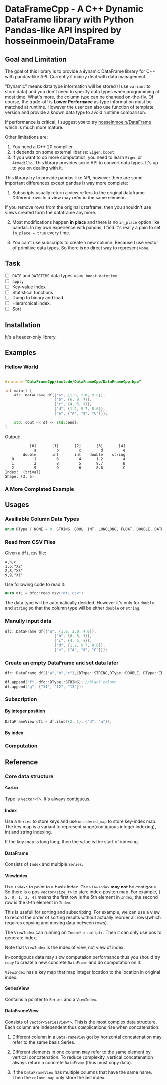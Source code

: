 # DataFrameCpp - A C++ Dynamic DataFrame library with Python Pandas-like API inspired by hosseinmoein/DataFrame

## Goal and Limitation

The goal of this library is to provide a dynamic DataFrame library for C++ with pandas-like API. Currently it mainly deal with data management.

"Dynamic" means data type information will be stored (I use `variant` to store data) and you don't need to specify data types when programming at most time. What's more, the column type can be changed on-the-fly. Of course, the trade-off is **Lower Performace** as type information must be matched at runtime. However the user can also use function of template version and provide a known data type to avoid runtime comparison.

If performance is critical, I suggest you to try [hosseinmoein/DataFrame](https://github.com/hosseinmoein/DataFrame) which is much more mature.

Other limitations are:

1. You need a C++ 20 compilier.
2. It depends on some external libaries: `Eigen`, `boost`.
3. If you want to do more computation, you need to learn `Eigen` or `Armadillo`. This library provides some API to convert data types. It's up to you on dealing with it.

This library try to provide pandas-like API, however there are some important differences except pandas is way more complete:

1. Subscripts usually return a view reffers to the original dataframe. Different rows in a view may refer to the same element.

If you remove rows from the original dataframe, then you shouldn't use views created form the dataframe any more.

2. Most modifications happen **in place** and there is no `in_place` option like pandas. In my own experience with pandas, I find it's really a pain to set `in_place = true` every time.

3. You can't use subscripts to create a new column. Because I use vector of primitive data types. So there is no direct way to represent `None`.

## Task

- [ ] `DATE` and `DATETIME` data types using `boost.datetime`
- [ ] `apply`
- [ ] Key-value Index
- [ ] Statistical functions
- [ ] Dump to binary and load
- [ ] Hierarchical index.
- [ ] Sort

## Installation

It's a header-only library.

## Examples

### Hellow World
```cpp

#include "DataFrameCpp/include/DataFrameCpp/DataFrameCpp.hpp"

int main() {
    dfc::DataFrame df{{"a", {1.0, 2.0, 9.0}},
                      {"b", {6, 8, 9}},
                      {"c", {4, 5, 6}},
                      {"d", {1.2, 9.7, 8.6}},
                      {"e", {"A", "B", "C"}}};

    std::cout << df << std::endl;
}
```

Output:

```
           [0]       [1]       [2]       [3]       [4]
             a         b         c         d         e
        double       int       int    double    string
   0         1         6         4       1.2         A
   1         2         8         5       9.7         B
   2         9         9         6       8.6         C
Index:  (trival)
Shape: (3, 5)
```

### A More Complated Example


## Usages

### Availiable Column Data Types

```cpp
enum DType { NONE = 0, STRING, BOOL, INT, LONGLONG, FLOAT, DOUBLE, DATE, DATETIME, DATEDURATION, TIMEDURATION };
```

### Read from CSV Files

Given a `df1.csv` file:

```
a,b,c
1,6,"X2"
2,8,"X3"
9,9,"X1"
```

Use following code to read it:

```cpp
auto df1 = dfc::read_csv("df1.csv");
```

The data type will be automatically decided. However it's only for `double` and `string` so that the column type will be either `double` or `string`.

### Manully input data

```cpp
dfc::DataFrame df{{"a", {1.0, 2.0, 9.0}},
                      {"b", {6, 8, 9}},
                      {"c", {4, 5, 6}},
                      {"d", {1.2, 9.7, 8.6}},
                      {"e", {"A", "B", "C"}}};
```
### Create an empty DataFrame and set data later

```cpp
dfc::DataFrame df({"a","b","c"},{DType::STRING,DType::DOUBLE, DType::INT});  //3 colums.

df.append("f", dfc::DType::STRING); //blank column
df.append("g", {"11", "12", "13"});
```

### Subscription

#### By integer position

```cpp
DataFrameView df1 = df.iloc({2, 1}, {"d", "a"});
```

#### By index



### Computation


## Reference

### Core data structure

#### Series

Type is `vector<T>`. It's always contiguous.

#### Index

Use a `Series` to store keys and use `unordered_map` to store key-index map. The key map is a variant to represent range(contiguous integer indexing), int and string indexing.

If the key map is long long, then the value is the start of indexing.

#### DataFrame

Consists of `Index` and multiple `Series`.

#### ViewIndex

Use `Index*` to point to a basis index. The `ViewIndex` **may not** be contigous. So there is a pos `vector<size_t>` to store index-positon map. For example, `[ 5, 0, 1, 2, 4]` means the first row is the 5th element in `Index`, the second row is the 0-th element in `Index`.

This is usefull for sorting and subscripting. For example, we can use a view to record the order of sorting results without actually reorder all rows(which requires copying and moving data between rows).

The `ViewIndex` can running on `Index* = nullptr`. Then it can only use pos to generate index.

Note that `ViewIndex` is the index of view, not view of index.

In-contigouos data may slow computation performance thus you should try `copy` to create a new concrete `DataFrame` and do computation on it.

`ViewIndex` has a key map that map integer location to the location in original index.

#### SeriesView

Contains a pointer to `Series` and a `ViewIndex`.

#### DataFrameView

Consists of `vector<SeriesView*>`. This is the most complex data structure. Each column are independent thus complications rise when concatenation:

1. Different column in a `DataFrameView`  got by horizontal concatenation may refer to the same basis Series.

2. Different elements in one column may refer to the same element by vertical concatenation. To reduce complexity, vertical concatenation always return a concrete `DataFrame` (thus must copy data).

3. If the `DataFrameView` has multiple columns that have the same name. Then the `column_map` only store the last index.